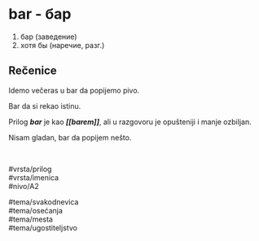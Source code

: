 # bar - бар

1. бар (заведение)  
2. хотя бы (наречие, разг.)

## Rečenice

Idemo večeras u bar da popijemo pivo.

Bar da si rekao istinu.

Prilog ***bar*** je kao ***[[barem]]***, ali u razgovoru je opušteniji i manje ozbiljan.

Nisam gladan, bar da popijem nešto.

<br>

#vrsta/prilog  
#vrsta/imenica  
#nivo/A2  

#tema/svakodnevica  
#tema/osećanja  
#tema/mesta  
#tema/ugostiteljstvo  

